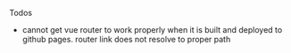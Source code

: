 Todos
- cannot get vue router to work properly when it is built and deployed to github pages. router link does not resolve to proper path
